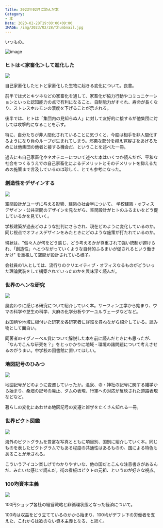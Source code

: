 ```yaml
---
Title: 2023年02月に読んだ本
Category:
- 本
Date: 2023-02-28T19:00:00+09:00
IMAGE: /img/2023/02/28/thumbnail.jpg
---
```


いつもの。


![image](/img/2023/02/28/thumbnail.jpg)


### ヒトは＜家畜化＞して進化した　

<a href="https://www.amazon.co.jp/%E3%83%92%E3%83%88%E3%81%AF%E3%80%88%E5%AE%B6%E7%95%9C%E5%8C%96%E3%80%89%E3%81%97%E3%81%A6%E9%80%B2%E5%8C%96%E3%81%97%E3%81%9F-%E3%83%96%E3%83%A9%E3%82%A4%E3%82%A2%E3%83%B3%E3%83%BB%E3%83%98%E3%82%A2-ebook/dp/B0BP13TB8G?_encoding=UTF8&qid=1677568013&sr=8-1&linkCode=li3&tag=ab1025-22&linkId=47dec7dc1eb9b9168341873c6ff82c15&language=ja_JP&ref_=as_li_ss_il" target="_blank"><img src="//ws-fe.amazon-adsystem.com/widgets/q?_encoding=UTF8&ASIN=B0BP13TB8G&Format=_SL250_&ID=AsinImage&MarketPlace=JP&ServiceVersion=20070822&WS=1&tag=ab1025-22&language=ja_JP" ></a><img src="https://ir-jp.amazon-adsystem.com/e/ir?t=ab1025-22&language=ja_JP&l=li3&o=9&a=B0BP13TB8G" width="1" height="1" alt="" style="border:none !important; margin:0px !important;" />

自己家畜化したヒトと家畜化した生物に起きる変化について。良書。

前半では犬とキツネなどの家畜化を通して、家畜化が協力行動やコミュニケーションといった認知能力の点で有利になること、自制能力がすぐれ、寿命が長くなり、ストレスホルモンの濃度を下げることが示される。

後半では、ヒトは「集団内の見知らぬ人」に対して友好的に接するが他集団に対しては攻撃的になることを示す。

特に、自分たちが非人間化されていることに気づくと、今度は相手を非人間化するようになり負のループが生まれてしまう。邪悪な部分を抑え寛容さをあげるためには他集団の他者と接する機会だ、ということを述べた一冊。

過去にも自己家畜化やネオテニーについて述べた本はいくつか読んだが、平和な社会をつくるうえでの自己家畜化によるデメリットとそのデメリットを抑えるための施策まで言及しているのは珍しく、とても参考になった。


### 創造性をデザインする　

<a href="https://www.amazon.co.jp/%E5%89%B5%E9%80%A0%E6%80%A7%E3%82%92%E3%83%87%E3%82%B6%E3%82%A4%E3%83%B3%E3%81%99%E3%82%8B-%E5%BB%BA%E7%AF%89%E7%A9%BA%E9%96%93%E3%81%AE%E7%A4%BE%E4%BC%9A%E5%AD%A6-%E7%89%A7%E9%87%8E-%E6%99%BA%E5%92%8C/dp/4326654341?crid=28L97C1B2QPEX&keywords=%E5%89%B5%E9%80%A0%E6%80%A7%E3%82%92%E3%83%87%E3%82%B6%E3%82%A4%E3%83%B3%E3%81%99%E3%82%8B+%E5%BB%BA%E7%AF%89%E7%A9%BA%E9%96%93%E3%81%AE%E7%A4%BE%E4%BC%9A%E5%AD%A6&qid=1677568057&sprefix=%E5%89%B5%E9%80%A0%E6%80%A7%E3%82%92%E3%83%87%E3%82%B6%E3%82%A4%E3%83%B3%E3%81%99%E3%82%8B%E3%80%80%2Caps%2C246&sr=8-1&linkCode=li3&tag=ab1025-22&linkId=e4d05aa812f44660b3b206a8098c034e&language=ja_JP&ref_=as_li_ss_il" target="_blank"><img src="//ws-fe.amazon-adsystem.com/widgets/q?_encoding=UTF8&ASIN=4326654341&Format=_SL250_&ID=AsinImage&MarketPlace=JP&ServiceVersion=20070822&WS=1&tag=ab1025-22&language=ja_JP" ></a><img src="https://ir-jp.amazon-adsystem.com/e/ir?t=ab1025-22&language=ja_JP&l=li3&o=9&a=4326654341" width="1" height="1" alt="" style="border:none !important; margin:0px !important;" />

空間設計がユーザに与える影響、建築の社会学について。
学校建築・オフィスデザイン・公共空間のデザインを見ながら、空間設計がヒトのふるまいをどう促しているかを見ていく。

学校建築が過去どのような批判にさらされ、現在どのように変化しているのか。同じ視点でオフィスデザインをみたときにどのような施策が打たれているのか。

現状は、"個々人が何をどう感じ、どう考えるかが尊重されて強い統制が避けられ、「創造性」へとつながっていくような自発的ふるまいが促されるという働きかけ" を重視して空間が設計されている様子。

会社員の1人としては、流行りのクリエイティブ・オフィスなるものがどういった理論武装をして構築されていったのかを興味深く読んだ。


### 世界のヘンな研究

<a href="https://www.amazon.co.jp/%E4%B8%96%E7%95%8C%E3%81%AE%E3%83%98%E3%83%B3%E3%81%AA%E7%A0%94%E7%A9%B6-%E4%B8%96%E7%95%8C%E3%81%AE%E3%83%88%E3%83%B3%E3%83%87%E3%83%A2%E5%AD%A6%E5%95%8F19%E9%81%B8-%E5%8D%98%E8%A1%8C%E6%9C%AC-%E4%BA%94%E5%8D%81%E5%B5%90-%E6%9D%8F%E5%8D%97/dp/4120056171?__mk_ja_JP=%E3%82%AB%E3%82%BF%E3%82%AB%E3%83%8A&crid=39B6O1EME2G1T&keywords=%E4%B8%96%E7%95%8C%E3%81%AE%E3%83%98%E3%83%B3%E3%81%AA%E7%A0%94%E7%A9%B6&qid=1677568088&sprefix=%E4%B8%96%E7%95%8C%E3%81%AE%E3%83%98%E3%83%B3%E3%81%AA%E7%A0%94%E7%A9%B6%2Caps%2C153&sr=8-1&linkCode=li3&tag=ab1025-22&linkId=dd95d67434d2c0f613998ad14bd40156&language=ja_JP&ref_=as_li_ss_il" target="_blank"><img src="//ws-fe.amazon-adsystem.com/widgets/q?_encoding=UTF8&ASIN=4120056171&Format=_SL250_&ID=AsinImage&MarketPlace=JP&ServiceVersion=20070822&WS=1&tag=ab1025-22&language=ja_JP" ></a><img src="https://ir-jp.amazon-adsystem.com/e/ir?t=ab1025-22&language=ja_JP&l=li3&o=9&a=4120056171" width="1" height="1" alt="" style="border:none !important; margin:0px !important;" />

風変わりに感じる研究について紹介していく本。サーフィン工学から始まり、ウマの科学や芝生の科学、大麻の化学分析やアーユルヴェーダなどなど。

お国柄や地域に根付いた研究を各研究者に詳細を尋ねながら紹介している。読み物として面白い。

同著者のイグノーベル賞について解説した本を前に読んだときにも思ったが、「なんでこんな研究を？」をとっかかりに地域・環境の諸問題について考えさせるのがうまい。中学校の図書館に置いてほしい。


### 地図記号のひみつ　

<a href="https://www.amazon.co.jp/%E5%9C%B0%E5%9B%B3%E8%A8%98%E5%8F%B7%E3%81%AE%E3%81%B2%E3%81%BF%E3%81%A4-%E4%B8%AD%E5%85%AC%E6%96%B0%E6%9B%B8%E3%83%A9%E3%82%AF%E3%83%AC-%E4%BB%8A%E5%B0%BE%E6%81%B5%E4%BB%8B-ebook/dp/B0BR5VTQPN?_encoding=UTF8&qid=1677568133&sr=8-1&linkCode=li3&tag=ab1025-22&linkId=b33e702b34c2be627dbdb45f21c74af1&language=ja_JP&ref_=as_li_ss_il" target="_blank"><img src="//ws-fe.amazon-adsystem.com/widgets/q?_encoding=UTF8&ASIN=B0BR5VTQPN&Format=_SL250_&ID=AsinImage&MarketPlace=JP&ServiceVersion=20070822&WS=1&tag=ab1025-22&language=ja_JP" ></a><img src="https://ir-jp.amazon-adsystem.com/e/ir?t=ab1025-22&language=ja_JP&l=li3&o=9&a=B0BR5VTQPN" width="1" height="1" alt="" style="border:none !important; margin:0px !important;" />

地図記号がどのように変遷していったか。温泉、寺・神社の記号に関する雑学から始まり、桑畑の記号の廃止、ダムの表現、行軍への対応が反映された道路表現などなど。

暮らしの変化にあわせあ地図記号の変遷と雑学をたくさん知れる一冊。


### 世界ピクト図鑑

<a href="https://www.amazon.co.jp/%E4%B8%96%E7%95%8C%E3%83%94%E3%82%AF%E3%83%88%E5%9B%B3%E9%91%91-%E3%82%B5%E3%82%A4%E3%83%B3%E3%83%87%E3%82%B6%E3%82%A4%E3%83%8A%E3%83%BC%E3%81%8C%E9%9B%86%E3%82%81%E3%81%9F%E4%B8%96%E7%95%8C%E3%81%AE%E3%83%94%E3%82%AF%E3%83%88%E3%82%B0%E3%83%A9%E3%83%A0-%E5%85%90%E5%B1%B1%E5%95%93%E4%B8%80/dp/4802512252?crid=3SCRTJ6K6R2BS&keywords=%E4%B8%96%E7%95%8C%E3%83%94%E3%82%AF%E3%83%88%E5%9B%B3%E9%91%91+%E3%82%B5%E3%82%A4%E3%83%B3%E3%83%87%E3%82%B6%E3%82%A4%E3%83%8A%E3%83%BC%E3%81%8C%E9%9B%86%E3%82%81%E3%81%9F%E4%B8%96%E7%95%8C%E3%81%AE%E3%83%94%E3%82%AF%E3%83%88%E3%82%B0%E3%83%A9%E3%83%A0&qid=1677568166&sprefix=%E4%B8%96%E7%95%8C%E3%83%94%E3%82%AF%E3%83%88%E5%9B%B3%E9%91%91%2Caps%2C149&sr=8-1&linkCode=li3&tag=ab1025-22&linkId=f9a11d52deb2c075f391ba5f5deb848f&language=ja_JP&ref_=as_li_ss_il" target="_blank"><img src="//ws-fe.amazon-adsystem.com/widgets/q?_encoding=UTF8&ASIN=4802512252&Format=_SL250_&ID=AsinImage&MarketPlace=JP&ServiceVersion=20070822&WS=1&tag=ab1025-22&language=ja_JP" ></a><img src="https://ir-jp.amazon-adsystem.com/e/ir?t=ab1025-22&language=ja_JP&l=li3&o=9&a=4802512252" width="1" height="1" alt="" style="border:none !important; margin:0px !important;" />

海外のピクトグラムを豊富な写真とともに項目別、国別に紹介していく本。同じものを表したピクトグラムでもある程度の共通性はあるものの、国による特色もあることが示される。

こういうアイコン楽しげでわかりやすいな、他の国だとこんな注意書きがあるんだ、みたいな感じで読んだ。街の看板はピクトの元祖、というのが好きな視点。


### 100均資本主義　

<a href="https://www.amazon.co.jp/100%E5%9D%87%E8%B3%87%E6%9C%AC%E4%B8%BB%E7%BE%A9%E2%80%95%E2%80%95%E8%84%B1%E6%88%90%E9%95%B7%E7%A4%BE%E4%BC%9A%E3%80%8C%E5%B9%B8%E3%81%9B%E3%81%AA%E6%9A%AE%E3%82%89%E3%81%97%E3%80%8D%E3%81%AE%E3%81%A4%E3%81%8B%E3%81%BF%E6%96%B9-%E9%83%AD-%E6%B4%8B%E6%98%A5%EF%BC%88KWAK-Yanchoon%EF%BC%89-ebook/dp/B0BNKQNQ5L?_encoding=UTF8&qid=1677568199&sr=8-1&linkCode=li3&tag=ab1025-22&linkId=76cab6cddde4e4204c6229a7e9e9a52d&language=ja_JP&ref_=as_li_ss_il" target="_blank"><img src="//ws-fe.amazon-adsystem.com/widgets/q?_encoding=UTF8&ASIN=B0BNKQNQ5L&Format=_SL250_&ID=AsinImage&MarketPlace=JP&ServiceVersion=20070822&WS=1&tag=ab1025-22&language=ja_JP" ></a><img src="https://ir-jp.amazon-adsystem.com/e/ir?t=ab1025-22&language=ja_JP&l=li3&o=9&a=B0BNKQNQ5L" width="1" height="1" alt="" style="border:none !important; margin:0px !important;" />

100円ショップ各社の経営戦略と非循環状態となった経済について。

100均は収益をどう立てているのかから始まり、100均がデフレ下の労働者を支えた、これからは欲のない資本主義となる、と続く。

